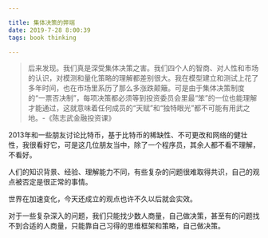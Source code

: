 ```yaml
---

title: 集体决策的弊端
date: 2019-7-28 8:00:39
tags: book thinking

---
```



> 后来发现。我们真是深受集体决策之害。我们四个人的智商、对人性和市场的认识，对模测和量化策略的理解都差别很大。我在模型建立和测试上花了多年时间，也在市场里系历了那么多涨跌颠簸。可是由于集体决策制度的“一票否决制”，每项决策都必须等到投资委员会里最“笨”的一位也能理解才能通过，这就意味着任何成员的“天赋”和“独特眼光”都不可能有用武之地。-《陈志武金融投资课》

2013年和一些朋友讨论比特币，基于比特币的稀缺性、不可更改和网络的健壮性，我很看好它，可是这几位朋友当中，除了一个程序员，其余人都不看不理解，不看好。

人们的知识背景、经验、理解能力不同，有些复杂的问题很难取得共识，自己的观点被否定是很正常的事情。

世界在加速变化，今天还成立的观点也许不久以后就会实效。

对于一些复杂深入的问题，我们只能找少数人商量，自己做决策，甚至有的问题找不到合适的人商量，只能靠自己习得的思维框架和策略，自己做决策。